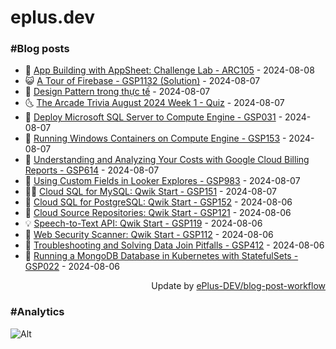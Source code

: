 # eplus.dev

### #Blog posts

<!-- BLOG-POST-LIST:START -->
 - 🧰 [App Building with AppSheet: Challenge Lab - ARC105](https://eplus.dev/app-building-with-appsheet-challenge-lab-arc105) - 2024-08-08
 - 😺 [A Tour of Firebase - GSP1132 &lpar;Solution&rpar;](https://eplus.dev/a-tour-of-firebase-gsp1132-solution) - 2024-08-07
 - 🗽 [Design Pattern trong thực tế](https://eplus.dev/design-pattern-trong-thuc-te) - 2024-08-07
 - 🌜 [The Arcade Trivia August 2024 Week 1 - Quiz](https://eplus.dev/the-arcade-trivia-august-2024-week-1-quiz) - 2024-08-07
 - 📝 [Deploy Microsoft SQL Server to Compute Engine - GSP031](https://eplus.dev/deploy-microsoft-sql-server-to-compute-engine-gsp031) - 2024-08-07
 - 🚀 [Running Windows Containers on Compute Engine - GSP153](https://eplus.dev/running-windows-containers-on-compute-engine-gsp153) - 2024-08-07
 - 💼 [Understanding and Analyzing Your Costs with Google Cloud Billing Reports - GSP614](https://eplus.dev/understanding-and-analyzing-your-costs-with-google-cloud-billing-reports-gsp614) - 2024-08-07
 - 🦣 [Using Custom Fields in Looker Explores - GSP983](https://eplus.dev/using-custom-fields-in-looker-explores-gsp983) - 2024-08-07
 - 👨‍🏫 [Cloud SQL for MySQL: Qwik Start - GSP151](https://eplus.dev/cloud-sql-for-mysql-qwik-start-gsp151) - 2024-08-07
 - 🔭 [Cloud SQL for PostgreSQL: Qwik Start - GSP152](https://eplus.dev/cloud-sql-for-postgresql-qwik-start-gsp152) - 2024-08-06
 - 🤡 [Cloud Source Repositories: Qwik Start - GSP121](https://eplus.dev/cloud-source-repositories-qwik-start-gsp121) - 2024-08-06
 - 💡 [Speech-to-Text API: Qwik Start - GSP119](https://eplus.dev/speech-to-text-api-qwik-start-gsp119) - 2024-08-06
 - 🦣 [Web Security Scanner: Qwik Start - GSP112](https://eplus.dev/web-security-scanner-qwik-start-gsp112) - 2024-08-06
 - 💪 [Troubleshooting and Solving Data Join Pitfalls - GSP412](https://eplus.dev/troubleshooting-and-solving-data-join-pitfalls-gsp412) - 2024-08-06
 - 🤡 [Running a MongoDB Database in Kubernetes with StatefulSets - GSP022](https://eplus.dev/running-a-mongodb-database-in-kubernetes-with-statefulsets-gsp022) - 2024-08-06<!-- BLOG-POST-LIST:END -->

<div align="right">
  Update by <a target="_blank"
    href="https://github.com/ePlus-DEV/blog-post-workflow">ePlus-DEV/blog-post-workflow</a>
</div>

### #Analytics
![Alt](https://repobeats.axiom.co/api/embed/9990f7cddfbad8d834990b10ccad05f81ac1096f.svg "Repobeats analytics image")

